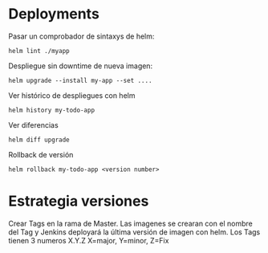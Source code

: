 # Deployments


Pasar un comprobador de sintaxys de helm:
```
helm lint ./myapp
```
Despliegue sin downtime de nueva imagen:
```
helm upgrade --install my-app --set ....
```
Ver histórico de despliegues con helm
```
helm history my-todo-app
```
Ver diferencias
```
helm diff upgrade
```

Rollback de versión
```
helm rollback my-todo-app <version number>
```


# Estrategia versiones

Crear Tags en la rama de Master. Las imagenes se crearan con el nombre del Tag y Jenkins deployará la última versión de imagen con helm.
Los Tags tienen 3 numeros X.Y.Z    X=major, Y=minor, Z=Fix